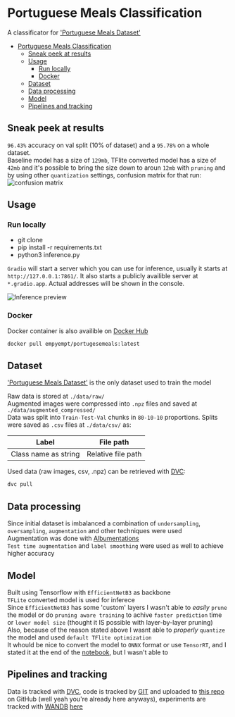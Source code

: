 # Portuguese Meals Classification

A classificator for ['Portuguese Meals Dataset'](https://www.kaggle.com/datasets/catarinaantelo/portuguese-meals)  

- [Portuguese Meals Classification](#portuguese-meals-classification)
  - [Sneak peek at results](#sneak-peek-at-results)
  - [Usage](#usage)
    - [Run locally](#run-locally)
    - [Docker](#docker)
  - [Dataset](#dataset)
  - [Data processing](#data-processing)
  - [Model](#model)
  - [Pipelines and tracking](#pipelines-and-tracking)

## Sneak peek at results

`96.43%` accuracy on val split (10% of dataset) and a `95.78%` on a whole dataset.  
Baseline model has a size of `129mb`, TFlite converted model has a size of `42mb` and it's possible to bring the size down to aroun `12mb` with `pruning` and by using other `quantization` settings, confusion matrix for that run:  
![confusion matrix](images\cofusion_matrix.jpg)

## Usage

### Run locally

- git clone
- pip install -r requirements.txt
- python3 inference.py  
  
`Gradio` will start a server which you can use for inference, usually it starts at `http://127.0.0.1:7861/`. It also starts a publicly availible server at `*.gradio.app`. Actual addresses will be shown in the console.  

![Inference preview](images\inferece.jpg)

### Docker

Docker container is also availible on [Docker Hub](https://hub.docker.com/repository/docker/empyempt/portugesemeals)

~~~bash
docker pull empyempt/portugesemeals:latest
~~~

## Dataset

['Portuguese Meals Dataset'](https://www.kaggle.com/datasets/catarinaantelo/portuguese-meals) is the only dataset used to train the model  

Raw data is stored at `./data/raw/`  
Augmented images were compressed into `.npz` files and saved at `./data/augmented_compressed/`  
Data was split into `Train-Test-Val` chunks in `80-10-10` proportions. Splits were saved as `.csv` files at `./data/csv/` as:  

|           Label           |        File path        |
| ------------------------- | ----------------------- |
| Class name as string      | Relative file path      |  

Used data (raw images, csv, .npz) can be retrieved with [DVC](https://dvc.org/):  

~~~bash
dvc pull
~~~

## Data processing

Since initial dataset is imbalanced a combination of `undersampling`, `oversampling`, `augmentation` and other techniques were used  
Augmentation was done with [Albumentations](https://albumentations.ai/)  
`Test time augmentation` and `label smoothing` were used as well to achieve higher accuracy  

## Model

Built using Tensorflow with `EfficientNetB3` as backbone  
`TFLite` converted model is used for inferece  
Since `EfficientNetB3` has some 'custom' layers I wasn't able to *easily* `prune` the model or do `pruning aware training` to achive `faster prediction` time or `lower model size` (thought it IS possible with layer-by-layer pruning)  
Also, because of the reason stated above I wasnt able to *properly* `quantize` the model and used `default TFlite optimization`  
It whould be nice to convert the model to `ONNX` format or use `TensorRT`, and I stated it at the end of the [notebook](<https://github.com/EmpyEmpt/Portuguese-Meals-Classification/blob/912a5bbda7bb03f2061055a5266e0f6cef6408b4/notebooks/all_together.ipynb>), but I wasn't able to  

## Pipelines and tracking

Data is tracked with [DVC](https://dvc.org/), code is tracked by [GIT](https://git-scm.com/) and uploaded to [this repo](https://github.com/EmpyEmpt/Portuguese-Meals-Classification) on GitHub (well yeah you're already here anyways), experiments are tracked with [WANDB](wandb.ai) [here](https://wandb.ai/empyempt/Portugese%20Meals%20Classification?workspace=user-empyempt)
